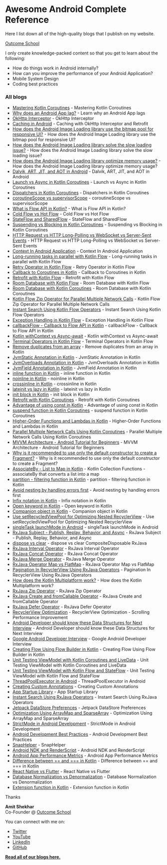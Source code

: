 # Awesome Android Complete Reference

Here I list down all of the high-quality blogs that I publish on my website. 

[Outcome School](https://outcomeschool.com)

I only create knowledge-packed content so that you get to learn about the following:
- How do things work in Android internally?
- How can you improve the performance of your Android Application?
- Mobile System Design
- Coding best practices

### All blogs

- [Mastering Kotlin Coroutines](https://outcomeschool.com/blog/kotlin-coroutines) - Mastering Kotlin Coroutines
- [Why does an Android App lag?](https://outcomeschool.com/blog/android-app-lag) - Learn why an Android App lags
- [OkHttp Interceptor](https://outcomeschool.com/blog/okhttp-interceptor) - OkHttp Interceptor
- [Caching in Android](https://outcomeschool.com/blog/caching-with-okhttp-interceptor-and-retrofit) - Caching with OkHttp Interceptor and Retrofit
- [How does the Android Image Loading library use the bitmap pool for responsive UI?](https://outcomeschool.com/blog/android-image-loading-library-use-bitmap-pool-for-responsive-ui) - How does the Android Image Loading library use the bitmap pool for responsive UI?
- [How does the Android Image Loading library solve the slow loading issue?](https://outcomeschool.com/blog/android-image-loading-library-solve-the-slow-loading-issue) - How does the Android Image Loading library solve the slow loading issue?
- [How does the Android Image Loading library optimize memory usage?](https://outcomeschool.com/blog/android-image-loading-library-optimize-memory-usage) - How does the Android Image Loading library optimize memory usage?
- [Dalvik, ART, JIT, and AOT in Android](https://outcomeschool.com/blog/dalvik-art-jit-aot) - Dalvik, ART, JIT, and AOT in Android
- [Launch vs Async in Kotlin Coroutines](https://outcomeschool.com/blog/launch-vs-async-in-kotlin-coroutines) - Launch vs Async in Kotlin Coroutines
- [Dispatchers in Kotlin Coroutines](https://outcomeschool.com/blog/dispatchers-in-kotlin-coroutines) - Dispatchers in Kotlin Coroutines
- [coroutineScope vs supervisorScope](https://outcomeschool.com/blog/coroutinescope-vs-supervisorscope) - coroutineScope vs supervisorScope
- [What is Flow API in Kotlin?](https://outcomeschool.com/blog/flow-api-in-kotlin) - What is Flow API in Kotlin?
- [Cold Flow vs Hot Flow](https://outcomeschool.com/blog/cold-flow-vs-hot-flow) - Cold Flow vs Hot Flow
- [StateFlow and SharedFlow](https://outcomeschool.com/blog/stateflow-and-sharedflow) - StateFlow and SharedFlow
- [Suspending vs Blocking in Kotlin Coroutines](https://www.youtube.com/watch?v=V2lL_aJp17I) - Suspending vs Blocking in Kotlin Coroutines
- [HTTP Request vs HTTP Long-Polling vs WebSocket vs Server-Sent Events](https://outcomeschool.com/blog/http-request-long-polling-websocket-sse) - HTTP Request vs HTTP Long-Polling vs WebSocket vs Server-Sent Events
- [Context In Android Application](https://outcomeschool.com/blog/context-in-android-application) - Context In Android Application
- [Long-running tasks in parallel with Kotlin Flow](https://outcomeschool.com/blog/long-running-tasks-in-parallel-with-kotlin-flow) - Long-running tasks in parallel with Kotlin Flow
- [Retry Operator in Kotlin Flow](https://outcomeschool.com/blog/retry-operator-in-kotlin-flow) - Retry Operator in Kotlin Flow
- [Callback to Coroutines in Kotlin](https://outcomeschool.com/blog/callback-to-coroutines-in-kotlin) - Callback to Coroutines in Kotlin
- [Retrofit with Kotlin Flow](https://outcomeschool.com/blog/retrofit-with-kotlin-flow) - Retrofit with Kotlin Flow
- [Room Database with Kotlin Flow](https://outcomeschool.com/blog/room-database-with-kotlin-flow) - Room Database with Kotlin Flow
- [Room Database with Kotlin Coroutines](https://outcomeschool.com/blog/room-database-with-kotlin-coroutines) - Room Database with Kotlin Coroutines
- [Kotlin Flow Zip Operator for Parallel Multiple Network Calls](https://outcomeschool.com/blog/kotlin-flow-zip-operator-parallel-multiple-network-calls) - Kotlin Flow Zip Operator for Parallel Multiple Network Calls
- [Instant Search Using Kotlin Flow Operators](https://outcomeschool.com/blog/instant-search-using-kotlin-flow-operators) - Instant Search Using Kotlin Flow Operators
- [Exception Handling in Kotlin Flow](https://outcomeschool.com/blog/exception-handling-in-kotlin-flow) - Exception Handling in Kotlin Flow
- [callbackFlow - Callback to Flow API in Kotlin](https://outcomeschool.com/blog/callback-to-flow-api-in-kotlin) - callbackFlow - Callback to Flow API in Kotlin
- [Kotlin withContext vs Async-await](https://outcomeschool.com/blog/kotlin-withcontext-vs-async-await) - Kotlin withContext vs Async-await
- [Terminal Operators in Kotlin Flow](https://outcomeschool.com/blog/terminal-operators-in-kotlin-flow) - Terminal Operators in Kotlin Flow
- [Remove duplicates from an array](https://outcomeschool.com/blog/remove-duplicates-from-an-array-in-kotlin) - Remove duplicates from an array in Kotlin
- [JvmStatic Annotation in Kotlin](https://outcomeschool.com/blog/jvmstatic-annotation-in-kotlin) - JvmStatic Annotation in Kotlin
- [JvmOverloads Annotation in Kotlin](https://outcomeschool.com/blog/jvmoverloads-annotation-in-kotlin) - JvmOverloads Annotation in Kotlin
- [JvmField Annotation in Kotlin](https://outcomeschool.com/blog/jvmfield-annotation-in-kotlin) - JvmField Annotation in Kotlin
- [inline function in Kotlin](https://outcomeschool.com/blog/inline-function-in-kotlin) - inline function in Kotlin
- [noinline in Kotlin](https://outcomeschool.com/blog/noinline-in-kotlin) - noinline in Kotlin
- [crossinline in Kotlin](https://outcomeschool.com/blog/crossinline-in-kotlin) - crossinline in Kotlin
- [lateinit vs lazy in Kotlin](https://outcomeschool.com/blog/lateinit-vs-lazy-in-kotlin) - lateinit vs lazy in Kotlin
- [init block in Kotlin](https://outcomeschool.com/blog/init-block-in-kotlin) - init block in Kotlin
- [Retrofit with Kotlin Coroutines](https://outcomeschool.com/blog/retrofit-with-kotlin-coroutines) - Retrofit with Kotlin Coroutines
- [Advantage of using const in Kotlin](https://outcomeschool.com/blog/const-in-kotlin) - Advantage of using const in Kotlin
- [suspend function in Kotlin Coroutines](https://outcomeschool.com/blog/suspend-function-in-kotlin-coroutines) - suspend function in Kotlin Coroutines
- [Higher-Order Functions and Lambdas in Kotlin](https://outcomeschool.com/blog/higher-order-functions-and-lambdas-in-kotlin) - Higher-Order Functions and Lambdas in Kotlin
- [Parallel Multiple Network Calls Using Kotlin Coroutines](https://outcomeschool.com/blog/parallel-multiple-network-calls-using-kotlin-coroutines) - Parallel Multiple Network Calls Using Kotlin Coroutines
- [MVVM Architecture - Android Tutorial for Beginners](https://outcomeschool.com/blog/mvvm-architecture-android) - MVVM Architecture - Android Tutorial for Beginners
- [Why is it recommended to use only the default constructor to create a Fragment?](https://outcomeschool.com/blog/default-constructor-to-create-a-fragment) - Why is it recommended to use only the default constructor to create a Fragment? 
- [AssociateBy - List to Map in Kotlin](https://outcomeschool.com/blog/associateby-list-to-map-in-kotlin) - Kotlin Collection Functions - associateBy that converts a list into a map
- [partition - filtering function in Kotlin](https://outcomeschool.com/blog/partition-filtering-function-in-kotlin) - partition - filtering function in Kotlin
- [Avoid nesting by handling errors first](https://outcomeschool.com/blog/avoid-nesting-by-handling-errors-first) - Avoid nesting by handling errors first
- [Infix notation in Kotlin](https://outcomeschool.com/blog/infix-notation-in-kotlin) - Infix notation in Kotlin
- [Open keyword in Kotlin](https://outcomeschool.com/blog/open-keyword-in-kotlin) - Open keyword in Kotlin
- [Companion object in Kotlin](https://outcomeschool.com/blog/companion-object-in-kotlin) - Companion object in Kotlin
- [Use setRecycledViewPool for Optimizing Nested RecyclerView](https://outcomeschool.com/blog/setrecycledviewpool-for-optimizing-nested-recyclerview) - Use setRecycledViewPool for Optimizing Nested RecyclerView
- [singleTask launchMode in Android](https://outcomeschool.com/blog/singletask-launchmode-in-android) - singleTask launchMode in Android
- [RxJava Subject - Publish, Replay, Behavior, and Async](https://outcomeschool.com/blog/rxjava-subject-publish-replay-behavior-async) - RxJava Subject - Publish, Replay, Behavior, and Async
- [dispose vs clear](https://outcomeschool.com/blog/dispose-vs-clear-compositedisposable-rxjava) - dispose vs clear CompositeDisposable RxJava
- [RxJava Interval Operator](https://outcomeschool.com/blog/rxjava-interval-operator) - RxJava Interval Operator
- [RxJava Concat Operator](https://outcomeschool.com/blog/rxjava-concat-operator) - RxJava Concat Operator
- [RxJava Merge Operator](https://outcomeschool.com/blog/rxjava-merge-operator) - RxJava Merge Operator
- [RxJava Operator Map vs FlatMap](https://outcomeschool.com/blog/rxjava-map-vs-flatmap) - RxJava Operator Map vs FlatMap
- [Pagination In RecyclerView Using RxJava Operators](https://outcomeschool.com/blog/pagination-in-recyclerview-using-rxjava-operators) - Pagination In RecyclerView Using RxJava Operators
- [How does the Kotlin Multiplatform work?](https://outcomeschool.com/blog/how-does-the-kotlin-multiplatform-work) - How does the Kotlin Multiplatform work?
- [RxJava Zip Operator](https://outcomeschool.com/blog/rxjava-zip-operator) - RxJava Zip Operator
- [RxJava Create and fromCallable Operator](https://outcomeschool.com/blog/rxjava-create-and-fromcallable-operator) - RxJava Create and fromCallable Operator
- [RxJava Defer Operator](https://outcomeschool.com/blog/rxjava-defer-operator) - RxJava Defer Operator
- [RecyclerView Optimization](https://outcomeschool.com/blog/recyclerview-optimization) - RecyclerView Optimization - Scrolling Performance Improvement
- [Android Developer should know these Data Structures for Next Interview](https://outcomeschool.com/blog/android-developer-should-know-these-data-structures-for-next-interview) - Android Developer should know these Data Structures for Next Interview
- [Google Android Developer Interview](https://outcomeschool.com/blog/google-android-developer-interview) - Google Android Developer Interview
- [Creating Flow Using Flow Builder in Kotlin](https://outcomeschool.com/blog/creating-flow-using-flow-builder-in-kotlin) - Creating Flow Using Flow Builder in Kotlin
- [Unit Testing ViewModel with Kotlin Coroutines and LiveData](https://outcomeschool.com/blog/unit-testing-viewmodel-with-kotlin-coroutines-and-livedata) - Unit Testing ViewModel with Kotlin Coroutines and LiveData
- [Unit Testing ViewModel with Kotlin Flow and StateFlow](https://outcomeschool.com/blog/unit-testing-viewmodel-with-kotlin-flow-and-stateflow) - Unit Testing ViewModel with Kotlin Flow and StateFlow
- [ThreadPoolExecutor in Android](https://outcomeschool.com/blog/threadpoolexecutor-in-android) - ThreadPoolExecutor in Android
- [Creating Custom Annotations](https://outcomeschool.com/blog/creating-custom-annotations) - Creating Custom Annotations
- [App Startup Library](https://outcomeschool.com/blog/app-startup-library) - App Startup Library
- [Instant Search Using RxJava Operators](https://outcomeschool.com/blog/instant-search-using-rxjava-operators) - Instant Search Using RxJava Operators
- [Jetpack DataStore Preferences](https://outcomeschool.com/blog/jetpack-datastore-preferences) - Jetpack DataStore Preferences
- [Optimization Using ArrayMap and SparseArray](https://outcomeschool.com/blog/optimization-using-arraymap-and-sparsearray) - Optimization Using ArrayMap and SparseArray
- [StrictMode in Android Development](https://outcomeschool.com/blog/strictmode-in-android-development) - StrictMode in Android Development
- [Android Development Best Practices](https://outcomeschool.com/blog/android-development-best-practices) - Android Development Best Practices
- [SnapHelper](https://outcomeschool.com/blog/snaphelper) - SnapHelper
- [Android NDK and RenderScript](https://outcomeschool.com/blog/ndk-and-renderscript) - Android NDK and RenderScript
- [Android App Performance Metrics](https://outcomeschool.com/blog/android-app-performance-metrics) - Android App Performance Metrics
- [Difference between == and === in Kotlin](https://outcomeschool.com/blog/structural-and-referential-equality-in-kotlin) - Difference between == and === in Kotlin
- [React Native vs Flutter](https://outcomeschool.com/blog/react-native-vs-flutter) - React Native vs Flutter
- [Database Normalization vs Denormalization](https://outcomeschool.com/blog/database-normalization-vs-denormalization) - Database Normalization vs Denormalization
- [Extension function in Kotlin](https://outcomeschool.com/blog/extension-function-in-kotlin) - Extension function in Kotlin


Thanks

**Amit Shekhar**\
Co-Founder @ [Outcome School](https://outcomeschool.com)

You can connect with me on:

- [Twitter](https://twitter.com/amitiitbhu)
- [YouTube](https://www.youtube.com/@amitshekhar)
- [LinkedIn](https://www.linkedin.com/in/amit-shekhar-iitbhu)
- [GitHub](https://github.com/amitshekhariitbhu)

[**Read all of our blogs here.**](https://outcomeschool.com/blog)
